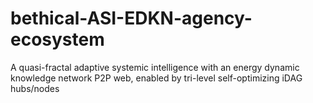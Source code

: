 # bethical-ASI-EDKN-agency-ecosystem
A quasi-fractal adaptive systemic intelligence with an energy dynamic knowledge network P2P web, enabled by tri-level self-optimizing iDAG hubs/nodes
